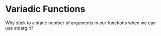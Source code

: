 # Variadic Functions
Why stick to a static number of arguments in our functions when we can use stdarg.h?
